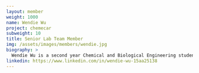```yaml
---
layout: member
weight: 1000
name: Wendie Wu
project: chemecar
subweight: 10
title: Senior Lab Team Member
img: /assets/images/members/wendie.jpg
biography: >
  Wendie Wu is a second year Chemical and Biological Engineering student who is a member of the senior lab team. She has been involved in developing the iodine clock timing mechanism for the 2018 Senior Chem-E-Car. She has also contributed to the 2017 Junior Chem-E-Car, as a member of the mechanical team, for designing and constructing the water tank on the vehicle.
linkedin: https://www.linkedin.com/in/wendie-wu-15aa25138
---
```

